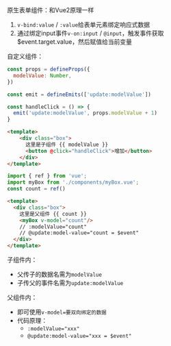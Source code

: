 原生表单组件：和Vue2原理一样
1. `v-bind:value` / `:value`给表单元素绑定响应式数据
2. 通过绑定input事件`v-on:input` / `@input`，触发事件获取$event.target.value，然后赋值给当前变量

自定义组件：
```js title:"子组件-script"
const props = defineProps({
  modelValue: Number,
})

const emit = defineEmits(['update:modelValue'])

const handleClick = () => {
  emit('update:modelValue', props.modelValue + 1)
}
```

```html title:"子组件-template"
<template>
    <div class="box">
      这里是子组件 {{ modelValue }}
      <button @click="handleClick">增加</button>
    </div>
</template>
```


```js title:"父组件-script"
import { ref } from 'vue';
import myBox from './components/myBox.vue';
const count = ref()
```

```html title:"父组件-template"
<template>
  <div class="box">
    这里是父组件 {{ count }}
    <myBox v-model="count"/> 
    // :modelValue="count" 
    // @update:model-value="count = $event"
  </div>
</template>
```

子组件内：
- 父传子的数据名需为`modelValue`
- 子传父的事件名需为`update:modelValue`

父组件内：
- 即可使用`v-model=要双向绑定的数据`
- 代码原理：
	- `:modelValue="xxx" `
	- `@update:model-value="xxx = $event"`